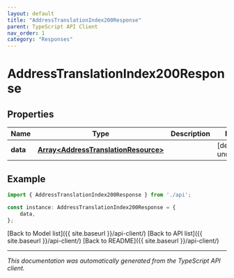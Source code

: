 ```yaml
---
layout: default
title: "AddressTranslationIndex200Response"
parent: TypeScript API Client
nav_order: 1
category: "Responses"
---
```


# AddressTranslationIndex200Response


## Properties

Name | Type | Description | Notes
------------ | ------------- | ------------- | -------------
**data** | [**Array&lt;AddressTranslationResource&gt;**](AddressTranslationResource.md) |  | [default to undefined]

## Example

```typescript
import { AddressTranslationIndex200Response } from './api';

const instance: AddressTranslationIndex200Response = {
    data,
};
```

[Back to Model list]({{ site.baseurl }}/api-client/) [Back to API list]({{ site.baseurl }}/api-client/) [Back to README]({{ site.baseurl }}/api-client/)


---

*This documentation was automatically generated from the TypeScript API client.*
